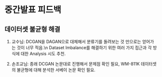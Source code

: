 # 중간발표 피드백

## 데이터셋 불균형 해결

1. 교수님:
DCGAN을 DAGAN으로 대체해서 분류기를 돌려보는 것 만으로는 얻어가는 것이 너무 적음.\n
Dataset Imbalance를 해결하기 위한 여러 가지 접근과 각 방식에 대한 Analysis 시도 추천.

2. 손조교님:
종래 DCGAN 논문대로 진행해서 문제점 확인 필요, WM-811K 데이터셋의 불균형에 대해 분석한 서베이 논문 확인 필요.
